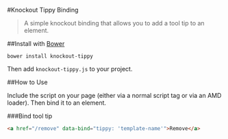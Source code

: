 #Knockout Tippy Binding

> A simple knockout binding that allows you to add a tool tip to an element.

##Install with [Bower](http://bower.io/)

```
bower install knockout-tippy
```

Then add `knockout-tippy.js` to your project.

##How to Use

Include the script on your page (either via a normal script tag or via an AMD loader). Then bind it to an element.

###Bind tool tip

```html
<a href="/remove" data-bind="tippy: 'template-name'">Remove</a>
```

